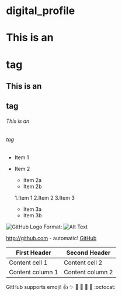# digital_profile
# This is an <h1> tag
## This is an <h2> tag
###### This is an <h6> tag
 
* Item 1
* Item 2
  * Item 2a
   * Item 2b
   
   1.Item 1
   2.Item 2
   3.Item 3
    * Item 3a
    * Item 3b
    
![GitHub Logo](/images/logo.png)
Format: ![Alt Text](https://images.app.goo.gl/EM47e8gquaQSTadq6)

http://github.com - automatic!
[GitHub](http://github.com)

First Header | Second Header
------------ | -------------
Content cell 1 | Content cell 2
Content column 1 | Content column 2

GitHub supports emoji!
:+1: :sparkles: :camel: :tada:
:rocket: :metal: :octocat:
